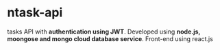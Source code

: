# ntask-api 
tasks API with **authentication using JWT**.
Developed using **node.js, moongose and mongo cloud database service**.
Front-end using react.js
